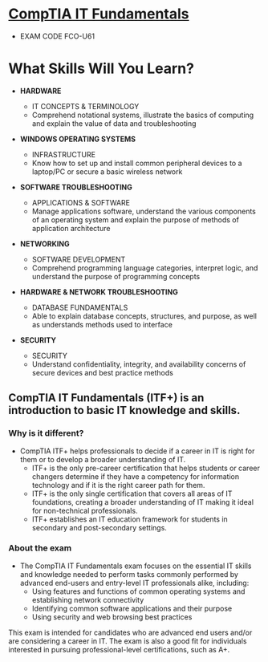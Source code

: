 # [CompTIA IT Fundamentals](https://www.comptia.org/certifications/it-fundamentals)
- EXAM CODE FCO-U61

# What Skills Will You Learn?

- **HARDWARE**
  - IT CONCEPTS & TERMINOLOGY
  - Comprehend notational systems, illustrate the basics of computing and explain the value of data and troubleshooting

- **WINDOWS OPERATING SYSTEMS**
  - INFRASTRUCTURE
  - Know how to set up and install common peripheral devices to a laptop/PC or secure a basic wireless network

- **SOFTWARE TROUBLESHOOTING**
  - APPLICATIONS & SOFTWARE
  - Manage applications software, understand the various components of an operating system and explain the purpose of methods of application architecture

- **NETWORKING**
  - SOFTWARE DEVELOPMENT
  - Comprehend programming language categories, interpret logic, and understand the purpose of programming concepts

- **HARDWARE & NETWORK TROUBLESHOOTING**
  - DATABASE FUNDAMENTALS
  - Able to explain database concepts, structures, and purpose, as well as understands methods used to interface

- **SECURITY**
  - SECURITY
  - Understand confidentiality, integrity, and availability concerns of secure devices and best practice methods


## CompTIA IT Fundamentals (ITF+) is an introduction to basic IT knowledge and skills.

### Why is it different?
- CompTIA ITF+ helps professionals to decide if a career in IT is right for them or to develop a broader understanding of IT.
  - ITF+ is the only pre-career certification that helps students or career changers determine if they have a competency for information technology and if it is the right career path for them.
  - ITF+ is the only single certification that covers all areas of IT foundations, creating a broader understanding of IT making it ideal for non-technical professionals.
  - ITF+ establishes an IT education framework for students in secondary and post-secondary settings.

### About the exam
- The CompTIA IT Fundamentals exam focuses on the essential IT skills and knowledge needed to perform tasks commonly performed by advanced end-users and entry-level IT professionals alike, including:
  - Using features and functions of common operating systems and establishing network connectivity
  - Identifying common software applications and their purpose
  - Using security and web browsing best practices

This exam is intended for candidates who are advanced end users and/or are considering a career in IT. The exam is also a good fit for individuals interested in pursuing professional-level certifications, such as A+.

